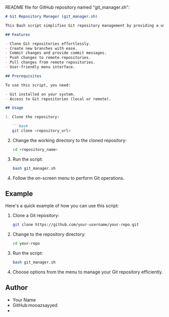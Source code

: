 README file for GitHub repository named "git_manager.sh":

```markdown
# Git Repository Manager (git_manager.sh)

This Bash script simplifies Git repository management by providing a user-friendly command-line interface. It streamlines common Git tasks like cloning repositories, creating new branches, committing changes, pushing to remote repositories, and pulling changes from remotes. 

## Features

- Clone Git repositories effortlessly.
- Create new branches with ease.
- Commit changes and provide commit messages.
- Push changes to remote repositories.
- Pull changes from remote repositories.
- User-friendly menu interface.

## Prerequisites

To use this script, you need:

- Git installed on your system.
- Access to Git repositories (local or remote).

## Usage

1. Clone the repository:

   ```bash
   git clone <repository_url>
   ```

2. Change the working directory to the cloned repository:

   ```bash
   cd <repository_name>
   ```

3. Run the script:

   ```bash
   bash git_manager.sh
   ```

4. Follow the on-screen menu to perform Git operations.

## Example

Here's a quick example of how you can use this script:

1. Clone a Git repository:

   ```bash
   git clone https://github.com/your-username/your-repo.git
   ```

2. Change to the repository directory:

   ```bash
   cd your-repo
   ```

3. Run the script:

   ```bash
   bash git_manager.sh
   ```

4. Choose options from the menu to manage your Git repository efficiently.

## Author

- Your Name
- GitHub:mooazsayyed
- 
